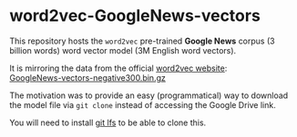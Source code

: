 # word2vec-GoogleNews-vectors

This repository hosts the `word2vec` pre-trained **Google News** corpus (3 billion words) word vector model (3M English word vectors). 

It is mirroring the data from the official [word2vec website](https://code.google.com/archive/p/word2vec/):  
[GoogleNews-vectors-negative300.bin.gz](https://drive.google.com/file/d/0B7XkCwpI5KDYNlNUTTlSS21pQmM/edit?usp=sharing)

The motivation was to provide an easy (programmatical) way to download the model file via `git clone` instead of accessing the Google Drive link.

You will need to install [git lfs](https://git-lfs.github.com/) to be able to clone this.

